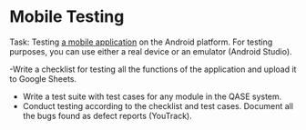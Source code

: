 # Mobile Testing 

Task: Testing [a mobile application](https://drive.google.com/file/d/1IkqWnm6z293ETG0MdveKTjrsrWd7WQHz/view?usp=sharing) on the Android platform. For testing purposes, you can use either a real device or an emulator (Android Studio).

-Write a checklist for testing all the functions of the application and upload it to Google Sheets.
- Write a test suite with test cases for any module in the QASE system.
- Conduct testing according to the checklist and test cases. Document all the bugs found as defect reports (YouTrack).